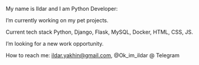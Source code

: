 My name is Ildar and I am Python Developer:

I’m currently working on my pet projects.

Current tech stack Python, Django, Flask, MySQL, Docker, HTML, CSS, JS.

I’m looking for a new work opportunity.

How to reach me: ildar.yakhin@gmail.com, @Ok_im_ildar @ Telegram
